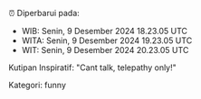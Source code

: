 ⏰ Diperbarui pada:
- WIB: Senin, 9 Desember 2024 18.23.05 UTC
- WITA: Senin, 9 Desember 2024 19.23.05 UTC
- WIT: Senin, 9 Desember 2024 20.23.05 UTC

Kutipan Inspiratif:
"Cant talk, telepathy only!"


Kategori: funny

